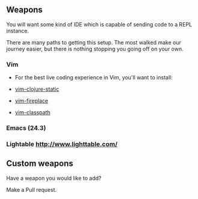 ## Weapons

You will want some kind of IDE which is capable of sending code to a REPL instance.

There are many paths to getting this setup. 
The most walked make our journey easier, 
but there is nothing stopping you going off on your own.


### Vim

* For the best live coding experience in Vim, you'll want to install:

* [vim-clojure-static](https://github.com/guns/vim-clojure-static)
* [vim-fireplace](https://github.com/tpope/vim-fireplace)
* [vim-classpath](https://github.com/tpope/vim-classpath)

### Emacs (24.3)


### Lightable http://www.lighttable.com/


## Custom weapons

Have a weapon you would like to add? 

Make a Pull request.